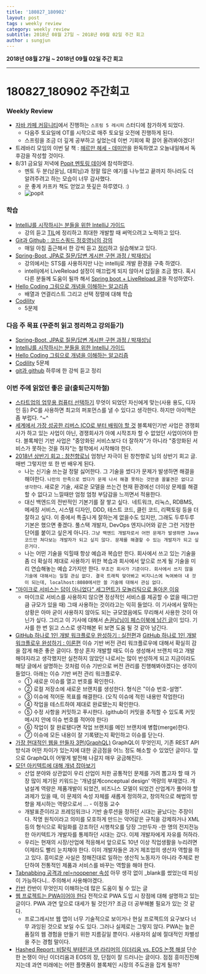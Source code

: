 ```yaml
---
title: '180827_180902'  
layout: post  
tags : weekly review
category: weekly review
subtitle: 2018년 08월 27일 ~ 2018년 09월 02일 주간 회고
author : sungjun
---
```


**2018년 08월 27일 ~ 2018년 09월 02일 주간 회고** 

---

# 180827_180902 주간회고

### Weekly Review
- [자바 카페 커뮤니티](https://www.facebook.com/groups/javacafe/)에서 진행하는 `스프링 5 레시피` 스터디에 참가하게 되었다.
    - 다음주 토요일에 OT를 시작으로 매주 토요일 오전에 진행하게 된다.
    - 스프링을 조금 더 깊게 공부하고 싶었는데 이번 기회에 확 끌어 올려봐야겠다!
- 트레바리 모임의 이번 달 책  : [헤르만 헤세 - 데미안](https://book.naver.com/bookdb/book_detail.nhn?bid=5186)을 완독하였고 오늘내일해서 독후감을 작성할 것이다.
- 8/31 금요일 저녁에 [Popit 멘토링 데이](https://www.popit.kr/popit-%EB%A9%98%ED%86%A0%EB%A7%81%EB%8D%B0%EC%9D%B4/)에 참석하였다.
    - 멘토 두 분(남윤님, 대희님)과 정말 많은 얘기를 나누었고 끝까지 하나라도 더 알려주려고 하는 모습이 너무 감사했다.
    - 운 좋게 카프카 책도 얻었고 뜻깊은 하루였다. :)
    - ![popit](/assets/images/usingimages/popit.jpg)

### 학습
- [IntelliJ를 시작하시는 분들을 위한 IntelliJ 가이드](https://www.inflearn.com/course/intellij-guide/) 
    - 강의 듣고 [TIL](https://github.com/gwonsungjun/TIL/blob/master/Intellij/IntelliJ-guide.md)에 정리하고 최대한 개발할 때 써먹으려고 노력하고 있다.
- [Git과 Github : 코드스쿼드 정호영님의 강의](https://www.youtube.com/watch?v=8AtHcXnJSdA&list=PLAHa1zfLtLiPrxoBo9a1HVmauvE2Mn3xX)
    - 매일 아침 출근해서 한 강씩 듣고 [정리](https://github.com/gwonsungjun/TIL/blob/master/Git/Git/git-basic.md)하고 실습해보고 있다.
- [Spring-Boot, JPA로 질문/답변 게시판 구현 과정 / 박재성님](https://www.youtube.com/watch?v=JUKehW-c484&list=PLqaSEyuwXkSppQAjwjXZgKkjWbFoUdNXC)
    - 강의에서는 STS를 사용하지만 나는 intellij로 개발 환경을 구축 하였다. 
    - intellij에서 LiveReload 설정이 매끄럽게 되지 않아서 삽질을 조금 했다. 혹시 다른 분들께 도움이 될까 해서 [Spring boot + LiveReload 글](https://gwonsungjun.github.io/springboot/2018/08/30/springbootAutoreload/#)을 작성하였다.  
- [Hello Coding 그림으로 개념을 이해하는 알고리즘](https://book.naver.com/bookdb/book_detail.nhn?bid=11823284)
    - 배열과 연결리스트 그리고 선택 정렬에 대해 학습
- [Codility](https://www.codility.com/) 
    - 5문제

### 다음 주 목표 (꾸준히 읽고 정리하고 강의듣기)
- [Spring-Boot, JPA로 질문/답변 게시판 구현 과정 / 박재성님](https://www.youtube.com/watch?v=JUKehW-c484&list=PLqaSEyuwXkSppQAjwjXZgKkjWbFoUdNXC)
- [IntelliJ를 시작하시는 분들을 위한 IntelliJ 가이드](https://www.inflearn.com/course/intellij-guide/) 
- [Hello Coding 그림으로 개념을 이해하는 알고리즘](https://book.naver.com/bookdb/book_detail.nhn?bid=11823284)
- [Codility](https://www.codility.com/) 5문제
- [git과 github](https://www.youtube.com/watch?v=8AtHcXnJSdA&list=PLAHa1zfLtLiPrxoBo9a1HVmauvE2Mn3xX) 하루에 한 강씩 듣고 정리

### 이번 주에 읽었던 좋은 글(출퇴근지하철)
- [스타트업의 업무용 컴퓨터 선택하기](https://medium.com/daangn/%EC%8A%A4%ED%83%80%ED%8A%B8%EC%97%85%EC%9D%98-%EC%97%85%EB%AC%B4%EC%9A%A9-%EC%BB%B4%ED%93%A8%ED%84%B0-%EC%84%A0%ED%83%9D%ED%95%98%EA%B8%B0-ed72c443b043) 무엇이 되었던 자신에게 맞는(사용 용도, 디자인 등) PC를 사용하면 최고의 퍼포먼스를 낼 수 있다고 생각한다. 하지만 아이맥은 좀 부럽다. ^~^
- [세계에서 가장 성공한 리버스 ICO로 부터 배워야 할 것](https://medium.com/@thomas00128/%EB%B8%94%EB%A1%9D%EC%B2%B4%EC%9D%B8-%EA%B8%B0%EB%B0%98-%EC%84%9C%EB%B9%84%EC%8A%A4%EA%B0%80-%EC%8B%A4%ED%8C%A8%ED%95%98%EB%8A%94-%EC%9D%B4%EC%9C%A0-1-af18fb83b66c) 블록체인기반 사업은 경쟁회사가 하고 있는 사업이 아닌, 경쟁회사가 아예 시작조차 할 수 없었던 사업이어야 한다. 블록체인 기반 사업은 "중앙화된 서비스보다 더 잘하자"가 아니라 "중앙화된 서비스가 못하는 것을 하자"는 철학에서 시작해야 한다.
- [2018년 상반기 회고 : 창천향로님](http://jojoldu.tistory.com/332) 엄청난 자극이 된 창천향로 님의 상반기 회고 글. 매번 그렇지만 또 한 번 배우게 된다. 
    -  나는 신기술 쓰는걸 정말 싫어한다. 그 기술을 썼다가 문제가 발생하면 해결을 해야한다. `나만의 만족으로 썼다가 문제 나서 해결 못하는 것만큼 꼴불견은 없다고 생각한다`. 새로운 기술, 새로운 모델을 쓰는건 현재 환경에선 더이상 문제를 해결할 수 없다고 느낄때만 엄청 엄청 부담감을 느끼면서 적용한다.
    - 대신 백엔드의 전반적인 기본기를 잘 쌓고 싶다.  네트워크, 리눅스, RDBMS, 메세징 서비스, 시스템 디자인, DDD, 테스트 코드, 클린 코드, 리팩토링 등을 더 잘하고 싶다. 이 중에서 특출나게 잘하는게 없을수도 있지만, 그래도 두루두루 기본은 했으면 좋겠다. 풀스택 개발자, DevOps 엔지니어와 같은 그런 거창한 단어를 붙이고 싶은게 아니다. `그냥 백엔드 개발자로서 어떤 문제가 발생하면 Java 코드만 쳐다보는 개발자가 되고 싶지 않다. 문제를 해결할 수 있는 개발자가 되고 싶은거다.`
    -  나는 어떤 기술을 익힐때 항상 예습과 복습만 한다. 회사에서 쓰고 있는 기술을 좀 더 확실히 제대로 사용하기 위한 복습과 회사에서 앞으로 쓰게 될 기술을 미리 연습해놓는 예습 2가지만 한다. `무조건 회사가 기준이다. 회사에서 쓰지 않을 기술에 대해서는 일절 관심 없다. 결국 트래픽 맞아봐고 비지니스에 녹여봐야 내 것이 되는데, localhost:8080에서만 쓸 기술에 대해서 관심 없다.`
- ["마이크로 서비스는 답이 아니었다" 세그먼트가 모놀리틱으로 돌아온 이유](http://www.ciokorea.com/news/39258) 
    - 마이크로 서비스를 사용하지 않으면 정상적인 서비스를 제공할 수 없을 때(그만큼 규모가 있을 때) 그때 사용하는 것이라고는 익히 들었다. 이 기사에서 말하는 상황은 아마 굳이 사용하지 않아도 되는 규모였음에도 무리해서 사용한 것이 아닌가 싶다. 그리고 이 기사에 대해서 [손권남님이 페스이북에 남긴 글](https://m.facebook.com/1151410584/posts/10216482203104883/)이 있다. 기사를 한 번 읽고 스스로 생각해본 뒤 보면 도움 될 것 같아 남긴다.
- [GitHub 하나로 1인 개발 워크플로우 완성하기 : 실전편](https://www.huskyhoochu.com/issue-based-version-control-201)과 [GitHub 하나로 1인 개발 워크플로우 완성하기 : 이론편](https://www.huskyhoochu.com/issue-based-version-control-101) 이슈 기반 버전 관리 워크플로우에 대해서 확실히 감을 잡게 해준 좋은 글이다. 항상 혼자 개발할 때도 이슈 생성해서 브랜치 따고 개발해야지라고 생각했지만 실천하지 않았던 나로서는 많이 반성하게 되고 지금이라도 해당 글에서 설명하는 것처럼 이슈 기반으로 버전 관리를 진행해봐야겠다는 생각이 들었다. 아래는 이슈 기반 버전 관리 워크플로우.
    - ① 새로운 이슈를 열고 번호를 확인한다.
    - ② 로컬 저장소에 새로운 브랜치를 생성한다. 형식은 "이슈 번호-설명".
    - ③ 이슈에 적어둔 목표를 해결한다. (오직 이슈에 적힌 내용만 작업한다)
    - ④ 작업을 테스트하여 제대로 완료됐는지 확인한다.
    - ⑤ 수정 사항을 커밋하고 푸시한다. (github이 커밋을 추적할 수 있도록 커밋 메시지 안에 이슈 번호를 적어야 한다)
    - ⑥ 작업이 잘 완료됐다면 작업 브랜치를 메인 브랜치에 병합(merge)한다.
    - ⑦ 이슈에 모든 내용이 잘 기록됐는지 확인하고 이슈를 닫는다.
- [가장 현대적인 웹을 만들자 3편(GraphQL)](https://medium.com/@kiyeopyang/%EA%B0%80%EC%9E%A5-%ED%98%84%EB%8C%80%EC%A0%81%EC%9D%B8-%EC%9B%B9%EC%9D%84-%EB%A7%8C%EB%93%A4%EC%9E%90-3%ED%8E%B8-graphql-cb69ce1a64b5) GraphQL이 무엇인지, 기존 REST API 방식과 어떤 차이가 있는지에 대한 궁금점을 어느 정도 해소할 수 있었던 글이다. 앞으로 GraphQL이 어떻게 발전해 나갈지 매우 궁금해진다.
- [모던 아키텍트에 대해 개념 잡아보기](https://www.popit.kr/%EB%AA%A8%EB%8D%98-%EC%95%84%ED%82%A4%ED%85%8D%ED%8A%B8%EC%97%90-%EB%8C%80%ED%95%B4-%EA%B0%9C%EB%85%90-%EC%9E%A1%EC%95%84%EB%B3%B4%EA%B8%B0/) 
    - 산업 분야와 상관없이 우리 산업이 처한 공통적인 문제를 가려 뽑고자 할 때 가장 많이 제기된 키워드는 '개념설계conceptual design' 역량의 부재였다. 개념설계 역량은 제품개발이 되었건, 비즈니스 모델이 되었건 산업계가 풀어야 할 과제가 있을 때, 이 문제의 속성 자체를 새롭게 정의하고, 창의적으로 해법의 방향을 제시하는 역량으로서 ... - 이정동 교수
    - 개발표준이라고 프레임워크나 기반 솔루션을 정하던 시대는 끝났다는 주장이다. 작명 원칙이라고 의미를 모호하게 만드는 약어같은 규칙을 강제하거나 XML 등의 형식으로 획일화를 강조하던 시행착오를 당장 그만두자
    -한 명의 전지전능한 아키텍트가 개발자를 통제하던 시대는 갔다. 이제 개발자에게 자유를 허하라.
    - 우리는 현재의 시장/산업에 적응해서 앞으로도 10년 이상 직업생활을 누리려면 이제라도 빨리 눈치채야 한다. 이미 개발자들은 과거 제조업의 생산자 역할을 하고 있다. 흥미로운 사실은 정해진대로 일하는 생산직 노동자가 아니라 주체로 판단하여 전통적인 제품과 서비스를 바꾸는 역할을 해야 한다.
- [Tabnabbing 공격과 rel=noopener 속성](https://blog.coderifleman.com/2017/05/30/tabnabbing_attack_and_noopener/) 아무 생각 없이 _blank를 썼었는데 피싱이 가능하다니.. 주의해서 사용해야겠다.
- [칸반](http://brownbears.tistory.com/323) 칸반이 무엇인지 이해하는데 많은 도움이 될 수 있는 글
- [웹 프로젝트는 PWA이어야 한다](http://webactually.com/2017/09/%EC%9B%B9-%ED%94%84%EB%A1%9C%EC%A0%9D%ED%8A%B8%EB%8A%94-pwa%EC%9D%B4%EC%96%B4%EC%95%BC-%ED%95%9C%EB%8B%A41/) 전적으로 PWA 도입 시 장점에 대해 설명하고 있는 글이다. PWA 과연 앞으로 대세가 될 것인가? 조금 더 공부해볼 필요가 있는 것 같다.
    - 프로그레시브 웹 앱이 너무 기술적으로 보이거나 현실 프로젝트의 요구보다 너무 과잉된 것으로 보일 수도 있다. 그러나 실제로는 그렇지 않다. PWA는 높은 품질의 웹 경험을 만들기 위한 지름길일 뿐이다. 사용자의 삶에 절대적인 차별성을 주는 경험 말이다. 
- [Hashed Report: 비탈릭 부테린과 댄 라리머의 이더리움 vs. EOS 논쟁 해설](http://www.hashedpost.com/2017/08/hashed-report-vs-eos.html) 단순한 논쟁이 아닌 이더리움과 EOS의 장, 단점이 잘 드러나는 글이다. 점점 흥미진진해지는데 과연 미래에는 어떤 플랫폼이 블록체인 시장의 주도권을 잡게 될까? 
